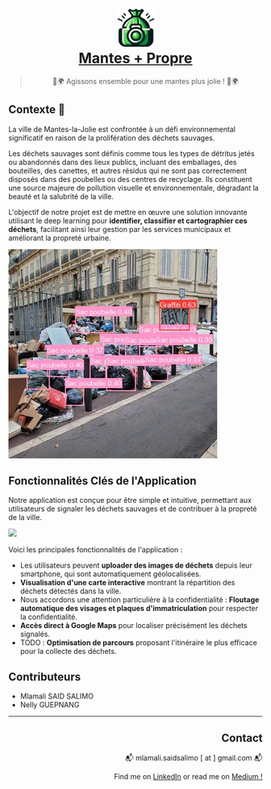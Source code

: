 <div align="center">
    <a href="https://image-mpp-app-ddlzhsitgq-ew.a.run.app">
        <img src="assets/logo.png" alt="Logo" width="75" height="80"  style="margin-top: 10px">
    </a>
    <a href="https://image-mpp-app-ddlzhsitgq-ew.a.run.app"><h1 align="center"  style="padding-top: 0px ; margin-top: 0px">Mantes + Propre</h1></a>
</div>



> <p align="center">🌳🌍 Agissons ensemble pour une mantes plus jolie ! 🌳🌍</p>



## Contexte 🚮

La ville de Mantes-la-Jolie est confrontée à un défi environnemental significatif en raison de la prolifération des déchets sauvages. 

Les déchets sauvages sont définis comme tous les types de détritus jetés ou abandonnés dans des lieux publics, incluant des emballages, des bouteilles, des canettes, et autres résidus qui ne sont pas correctement disposés dans des poubelles ou des centres de recyclage. Ils constituent une source majeure de pollution visuelle et environnementale, dégradant la beauté et la salubrité de la ville. 

L'objectif de notre projet est de mettre en œuvre une solution innovante utilisant le deep learning pour **identifier, classifier et cartographier ces déchets**, facilitant ainsi leur gestion par les services municipaux et améliorant la propreté urbaine.

![](assets/output_yolo.jpg)

## **Fonctionnalités Clés de l'Application**

Notre application est conçue pour être simple et intuitive, permettant aux utilisateurs de signaler les déchets sauvages et de contribuer à la propreté de la ville. 

![](assets/demo_app.gif)


Voici les principales fonctionnalités de l'application :

- Les utilisateurs peuvent **uploader des images de déchets** depuis leur smartphone, qui sont automatiquement géolocalisées.
- **Visualisation d'une carte interactive** montrant la répartition des déchets détectés dans la ville.
- Nous accordons une attention particulière à la confidentialité : **Floutage automatique des visages et plaques d'immatriculation** pour respecter la confidentialité.
- **Accès direct à Google Maps** pour localiser précisément les déchets signalés.
- TODO : **Optimisation de parcours** proposant l'itinéraire le plus efficace pour la collecte des déchets.


## Contributeurs

- Mlamali SAID SALIMO
- Nelly GUEPNANG


---

<div align="right">

<h2 align="right">Contact</h2>

  <p>📬 mlamali.saidsalimo [ at ] gmail.com 📬</p>
  <p>Find me on <a href="https://www.linkedin.com/in/mlamalisaidsalimo/">LinkedIn</a> or read me on <a href="https://medium.com/wanabilini">Medium !</a></p>

</div>


